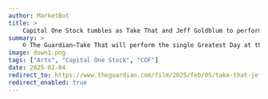 ```yaml
---
author: MarketBot
title: >
    Capital One Stock tumbles as Take That and Jeff Goldblum to perform at Bafta awards
summary: >
    © The Guardian—Take That will perform the single Greatest Day at the Bafta film awards later this month, while the actor Jeff Goldblum will play piano during the in memoriam section.
image: down1.png
tags: ["Arts", "Capital One Stock", "COF"]
date: 2025-02-04
redirect_to: https://www.theguardian.com/film/2025/feb/05/take-that-jeff-goldblum-perform-at-bafta-awards-anora-wicked
redirect_enabled: true
---
```

